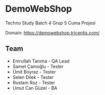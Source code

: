 # DemoWebShop

Techno Study Batch 4 Grup 5 Cuma Projesi

Domain: https://demowebshop.tricentis.com/

## Team
- Emrullah Tanıma - QA Lead
- Samet Çamoğlu - Tester
- Ümit Boyraz - Tester
- Selen Dilek - Tester
- Rustam Roz - Tester
- Umut Can Güzel - BA
